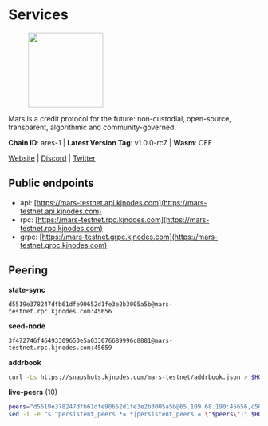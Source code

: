 # Services

<figure><img src="https://raw.githubusercontent.com/kj89/testnet_manuals/main/pingpub/logos/mars.png" width="150" alt=""><figcaption></figcaption></figure>

Mars is a credit protocol for the future: non-custodial,  open-source, transparent, algorithmic and community-governed.

**Chain ID**: ares-1 | **Latest Version Tag**: v1.0.0-rc7 | **Wasm**: OFF

[Website](https://marsprotocol.io) | [Discord](https://discord.gg/marsprotocol) | [Twitter](https://twitter.com/mars_protocol)


## Public endpoints

* api: [https://mars-testnet.api.kjnodes.com](https://mars-testnet.api.kjnodes.com)
* rpc: [https://mars-testnet.rpc.kjnodes.com](https://mars-testnet.rpc.kjnodes.com)
* grpc: [https://mars-testnet.grpc.kjnodes.com](https://mars-testnet.grpc.kjnodes.com)

## Peering

**state-sync**

```text
d5519e378247dfb61dfe90652d1fe3e2b3005a5b@mars-testnet.rpc.kjnodes.com:45656
```

**seed-node**

```text
3f472746f46493309650e5a033076689996c8881@mars-testnet.rpc.kjnodes.com:45659
```

**addrbook**
```bash
curl -Ls https://snapshots.kjnodes.com/mars-testnet/addrbook.json > $HOME/.mars/config/addrbook.json
```

**live-peers** (10)
```bash
peers="d5519e378247dfb61dfe90652d1fe3e2b3005a5b@65.109.68.190:45656,c50858f3d8f48b394d9a859b117bf7e7a5470185@91.107.243.215:26656,e12bc490096d1b5f4026980f05a118c82e81df2a@85.17.6.142:26656,7342199e80976b052d8506cc5a56d1f9a1cbb486@65.21.89.54:26653,c4ea4f6f288d5704a8675c833a8f2dc640498620@135.181.59.182:28656,846ee4df536ddba9739d3f5eebd0139b0a9e5169@159.148.146.132:27225,76226517bd06932c9e0957bd4dd7b995227cdaa4@95.216.242.177:33656,c84154bb4aba1cd78169ac2b30d34ee8a1966c6e@194.163.179.175:16656,2bdb587f6202165f3c66b730e437afe00c8de171@194.163.132.91:26656,3bf10fbfc288a40498631e6ccfa6fe806dc78656@162.55.245.219:17656"
sed -i -e "s|^persistent_peers *=.*|persistent_peers = \"$peers\"|" $HOME/.mars/config/config.toml
```
